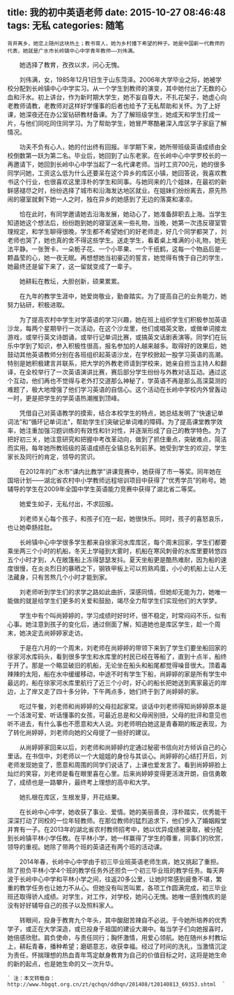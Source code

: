 title: 我的初中英语老师
date: 2015-10-27 08:46:48
tags: 无私
categories: 随笔
---
    背井离乡，她恋上随州这块热土；教书育人，她为乡村播下希望的种子。她是中国新一代教师的代表，她就是广水市长岭镇中心中学青年教师——刘伟满。

　　她选择了教育，孜孜以求，问心无愧。

　　刘伟满，女，1985年12月1日生于山东菏泽。2006年大学毕业之际，她被学校分配到长岭镇中心中学实习。从一个学生到教师的演变，其中她付出了无数的心血和汗水。初上讲台，作为新时期大学生，她不妄自尊大，不扎花架子，她虚心向老教师请教，老教师对这样好学懂事的后者也给予了无私帮助和关怀。为了上好课，她深夜还在办公室钻研教材备课。为了了解班级学生，她成天和学生打成一片，与他们同吃同住同学习。为了帮助学生，她冒严寒酷暑深入库区学子家庭了解情况。<!--more-->

　　功夫不负有心人，她的付出终有回报。半学期下来，她所带班级英语成绩由全校倒数第一跃为第二名。毕业后，她回到了山东老家。在长岭中心中学罗校长的一再邀请下，她回到长岭中心中学当起了一名代课老师。当时工资700元，她的很多同学问她，工资这么低为什么还要呆在这个异乡的库区小镇，她回答说，我喜欢教书这个行业，也很喜欢这里淳朴的学生和同事。与她同来的几个姐妹，在最初的新鲜感褪尽之时，纷纷选择了城市和沿海发达地区就业。在姐妹们纷纷离去，原先热闹的寝室就剩下她一人之时，独在异乡的她感到了无边的落寞和凄凉。

　　恰在此时，有同学邀请她去沿海发展，她动心了，她准备辞职去上海。当学生知道她这个想法后，纷纷跑到她的寝室送来一些礼物，当晚，她第一次违反寝室管理规定，和学生聊得很晚，学生都不希望她们的好老师走，好几个同学都哭了，刘老师也哭了，她也真的舍不得这些学生。送走学生，看着桌上堆满的小礼物，她无法平静。一张贺卡、一朵栀子花、一个小苹果、一个千纸鹤，这每一个物品后是一颗晶莹的心，她一夜无眠。再想想她当初豪迈的誓言，她觉得有愧于自己的学生，她最终还是留下来了，这一留就变成了一辈子。

　　她耕耘在教坛，大胆创新，硕果累累。

　　在九年的教学生涯中，她爱岗敬业，勤奋踏实。为了提高自己的业务能力，她努力钻研，积极进取。

　　为了提高农村中学生对学英语的学习兴趣，她在班上组织学生们积极参加英语沙龙，每两个星期举行一次活动，在这个沙龙里，他们或唱英文歌，或做单词接龙游戏，或举行英文诗朗诵，或举行记单词比赛，或搞英文话剧表演等。同学们在玩乐中学到了知识，参入积极性很高，报名参加的人越来越多。取得好的效果后，她鼓动其他英语教师分别在各班组织起英语沙龙，在学校掀起一股学习英语的高潮。特别是她积极建言并联系，把大学的外教老师请到学校来，她亲自担当主持人和翻译，在全校举行了一次英语演讲比赛，赛后部分学生纷纷与外教对话互动。通过这个互动，他们再也不觉得与老外打交道那么神秘了，学英语不再是那么高深莫测的难题了，极大地增强了他们学习英语的自信心。这个活动在长岭中学校内外曾轰动一时，更是把学生的学英语热潮推到顶峰。

　　凭借自己对英语教学的摸索，结合本校学生的特点，她总结发明了“快速记单词法”和“循环记单词法”，帮助学生们突破记单词难的障碍。为了提高课堂教学效率，她注重加强习题训练的有效性和针对性，并逐渐形成了自己的教学特色。为了把好初三关，她注意研究和把握中考改革动向，做到了抓住重点，突破难点，简洁而实用。每年她所教班级的英语成绩在全镇总名列前茅。她受到学生的欢迎，学生家长及同行的肯定，领导的赏识。

　　在2012年的广水市“课内比教学”讲课竞赛中，她获得了市一等奖。同年她在国培计划——湖北省农村中小学教师远程培训项目中获得了“优秀学员”的称号。她辅导的学生在2009年全国中学生英语能力竞赛中获得了湖北省二等奖。

　　她爱生如子，无私付出，不求回报。

　　刘老师关心每个孩子，和孩子们在一起，她很快乐。同时，孩子的喜怒哀乐，也让她牵肠挂肚。

　　长岭镇中心中学很多学生都来自徐家河水库库区，每个周末回家，学生们都要乘坐两三个小时的机船，冬天上学碰到大雾时，机船在寒风刺骨的水库里要转悠四五个小时才到，人在敞篷船上冻得瑟瑟发抖。夏天坐船更是酷热难耐，因为船的速度很慢，在炎炎烈日的暴晒之下，钢铁甲板上可以煎熟鸡蛋，小小的机船上让人无法藏身，只有苦熬几个小时才能到家。

　　刘老师听到学生们的求学之路如此曲折，深感同情，但她却无能为力，她唯一能做的就是给学生们更多的关爱和鼓励，竭尽全力帮学生们实现他们的大学梦。

　　学生中有个叫尚婷婷的，学习成绩时好时坏，很不稳定，时常闷闷不乐，似有心事。她注意到孩子的变化后，通过侧面了解，知道她也是库区学生，趁一个周末，她决定去尚婷婷家走访。

　　于是在六月的一个周末，刘老师在尚婷婷的带领下来到了学生们要坐船回家的徐家河水库码头，看到很多学生和水库里的村民已经在等船了，直到十点半，船终于开了。那是一个略显破旧的机船，无论坐在船头和船尾都觉得噪音很大。顶着毒辣辣的太阳，船在水中缓缓移动，中途不时有学生下船，尚婷婷的家是所有学生中最远的，船在徐家河水库里航行了近三个小时，好心的船长把她送到离家最近的岸边，上了岸又走了四十多分钟，下午两点多，她们终于到了尚婷婷的家。

　　吃过午餐，刘老师和尚婷婷的父母拉起家常。谈话中刘老师得知尚婷婷原本是一个活泼可爱、听话懂事的女孩，可最近总是和父母闹别扭，父母的批评和意见也听不进去，有什么事也不愿意和大人说。刘老师明白她这是青春期的叛逆表现，为了转化尚婷婷，刘老师向她的父母提了一些好的建议。

　　从尚婷婷家回来以后，刘老师和尚婷婷约定通过秘密书信向对方倾诉自己的心里话。在书信中，刘老师以一个大姐姐的身份与其谈心。尚婷婷的心结打开后，刘老师发现她变了，愿意和周围的同学们说话了，上课也爱发言了。看到尚婷婷脸上灿烂的笑容，刘老师是看在眼里喜在心里。后来尚婷婷变得更活泼开朗，自信勇敢了，成绩也是一路攀升，最终考上理想的高中和大学。

　　她扎根在库区，生根发芽，开花结果。

　　在长岭中心中学，她收获了事业、爱情。她的美丽善良，淳朴踏实，优秀能干深深打动了同校的一位年轻教师。在那位教师的猛烈追求下，他们步入了婚姻殿堂并育有一子。在2013年的湖北省农村教师招考中，她以优异成绩被录取，被分配到长岭镇平林小学任教。在平林小学，她一样赢得了学生的尊重，同事们的欣赏，领导的重视。她除了带两个班的英语还有两个班的活动课。

　　2014年春，长岭中心中学由于初三毕业班英语老师生病，她又挑起了重担。除了担负平林小学4个班的教学任务外还担负一个初三毕业班的教学任务。每天奔波于长岭中心中学和平林小学之间，往返20多公里，让她时常感到疲惫不堪，繁重的教学任务也让她力不从心。但她没有叫苦叫累，各项工作圆满完成，初三毕业班还取得骄人成绩。对学生，对工作，对学校，她问心无愧。她唯一感到愧疚的是没有好好辅导自己的孩子以及照料家人。

　　转眼间，投身于教育九个年头，其中酸甜苦辣自不必说。于今她所培养的优秀学子，或正在大学深造，或已投身于祖国的建设大潮中。每当学子们向她报喜时，她倍感欣慰。肩负使命，与责任同行；胸怀激情，用爱心领航。她在随州乡村教坛上，耕耘青春，播种希望；磨砺意志，收获幸福。经过了时间的洗礼，当激情沉淀为责任，怀揣理想的热血青年笃定献身教育为自己的价值目标之时，这将是她生命的新的起点，也是她生命的又一次升华。
    
	` 注：本文转载自： http://www.hbgqt.org.cn/zt/qchqn/ddhqn/201408/t20140813_69353.shtml  `